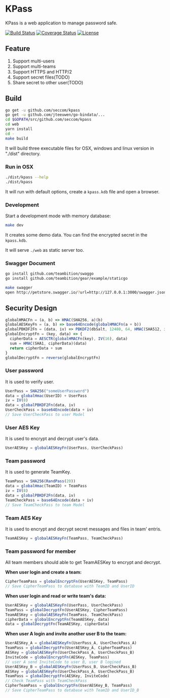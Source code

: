 # KPass

KPass is a web application to manage password safe.

[![Build Status](http://img.shields.io/travis/seccom/kpass.svg?style=flat-square)](https://travis-ci.org/seccom/kpass)
[![Coverage Status](http://img.shields.io/coveralls/seccom/kpass.svg?style=flat-square)](https://coveralls.io/r/seccom/kpass)
[![License](http://img.shields.io/badge/license-mit-blue.svg?style=flat-square)](https://raw.githubusercontent.com/seccom/kpass/master/LICENSE)

## Feature

1. Support multi-users
1. Support multi-teams
1. Support HTTPS and HTTP/2
1. Support secret files(TODO)
1. Share secret to other user(TODO)

## Build

```sh
go get -u github.com/seccom/kpass
go get -u github.com/jteeuwen/go-bindata/...
cd $GOPATH/src/github.com/seccom/kpass
cd web
yarn install
cd -
make build
```

It will build three executable files for OSX, windows and linux version in "./dist" directory.

### Run in OSX

```sh
./dist/kpass --help
./dist/kpass
```

It will run with default options, create a `kpass.kdb` file and open a browser.

### Development

Start a development mode with memory database:

```sh
make dev
```

It creates some demo data. You can find the encrypted secret in the `kpass.kdb`.

It will serve `./web` as static server too.

### Swagger Document

```sh
go install github.com/teambition/swaggo
go install github.com/teambition/gear/example/staticgo
```

```sh
make swagger
open http://petstore.swagger.io/?url=http://127.0.0.1:3000/swagger.json
```

## Security Design

```js
globalHMACFn = (a, b) => HMAC(SHA256, a)(b)
globalAESKeyFn = (a, b) => base64Encode(globalHMACFn(a + b))
globalPBKDF2Fn = (data, iv) => PBKDF2(dbSalt, 12480, 64, HMAC(SHA512, iv))(data)
globalEncryptFn = (key, data) => {
  cipherData = AESCTR(globalHMACFn(key), IV(16), data)
  sum = HMAC(SHA1, cipherData)(data)
  return cipherData + sum
}
globalDecryptFn = reverse(globalEncryptFn)
```

### User password

It is used to verify user.

```js
UserPass = SHA256("someUserPassword")
data = globalHmac(UserID) + UserPass
iv = IV(8)
data = globalPBKDF2Fn(data, iv)
UserCheckPass = base64Encode(data + iv)
// Save UserCheckPass to user Model
```

### User AES Key

It is used to encrypt and decrypt user's data.

```js
UserAESKey = globalAESKeyFn(UserPass, UserCheckPass)
```

### Team password

It is used to generate TeamKey.

```js
TeamPass = SHA256(RandPass(20))
data = globalHmac(TeamID) + TeamPass
iv = IV(8)
data = globalPBKDF2Fn(data, iv)
TeamCheckPass = base64Encode(data + iv)
// Save TeamCheckPass to team Model
```

### Team AES Key

It is used to encrypt and decrypt secret messages and files in team' entris.

```js
TeamAESKey = globalAESKeyFn(TeamPass, TeamCheckPass)
```

### Team password for member

All team members should able to get TeamAESKey to encrypt and decrypt.

**When user login and create a team:**

```js
CipherTeamPass = globalEncryptFn(UserAESKey, TeamPass)
// Save CipherTeamPass to database with TeamID and UserID
```

**When user login and read or write team's data:**

```js
UserAESKey = globalAESKeyFn(UserPass, UserCheckPass)
TeamPass = globalDecryptFn(UserAESKey, CipherTeamPass)
TeamAESKey = globalAESKeyFn(TeamPass, TeamCheckPass)
cipherData = globalEncryptFn(TeamAESKey, data)
data = globalDecryptFn(TeamAESKey, cipherData)
```

**When user A login and invite another user B to the team:**

```js
UserAESKey_A = globalAESKeyFn(UserPass_A, UserCheckPass_A)
TeamPass = globalDecryptFn(UserAESKey_A, CipherTeamPass)
AESKey = globalAESKeyFn(UserCheckPass_A, UserCheckPass_B)
InviteCode = globalEncryptFn(AESKey, TeamPass)
// user A send InviteCode to user B, user B logined
UserAESKey_B = globalAESKeyFn(UserPass_B, UserCheckPass_B)
AESKey = globalAESKeyFn(UserCheckPass_A, UserCheckPass_B)
TeamPass = globalDecryptFn(AESKey, InviteCode)
// Check TeamPass with TeamCheckPass
CipherTeamPass = globalEncryptFn(UserAESKey_B, TeamPass)
// Save CipherTeamPass to database with TeamID and UserID_B
```